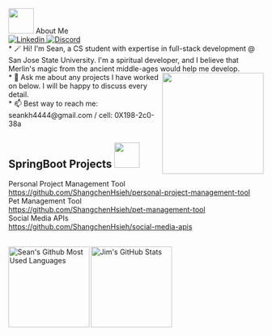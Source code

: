 <base target="_blank">


<img src="https://raw.githubusercontent.com/aemmadi/aemmadi/master/wave.gif" width="50"> 
About Me
<br />
<a href="https://www.linkedin.com/in/shangchen-hsieh-598167222/">
  <img
    alt="Linkedin"
    src="https://img.shields.io/badge/linkedin-0077B5?logo=linkedin&logoColor=white&style=for-the-badge"
  />
</a>
</a>
<a href="https://discordapp.com/users/559745688267653133">
  <img
    alt="Discord"
    src="https://img.shields.io/badge/Discord-7289DA?style=for-the-badge&logo=discord&logoColor=white"
  />
</a>



<br />
* 🪄 Hi! I'm Sean, a CS student with expertise in full-stack development @ San Jose State University. I'm a spiritual developer, and I believe that Merlin's magic from the ancient middle-ages would help me develop. 
<a href="#"><img align='right' src="https://media.tenor.com/nCkvVpIDxPgAAAAC/merlin.gif" width="200" /></a><br />
* 💬 Ask me about any projects I have worked on below. I will be happy to discuss every detail.
<br /> 
* 📫 Best way to reach me: seankh4444@gmail.com / cell: 0X198-2c0-38a 


## SpringBoot Projects <img src="https://media.giphy.com/media/WUlplcMpOCEmTGBtBW/giphy.gif" width="50">

Personal Project Management Tool <br>
https://github.com/ShangchenHsieh/personal-project-management-tool <br>
Pet Management Tool <br >
https://github.com/ShangchenHsieh/pet-management-tool <br>
Social Media APIs <br>
https://github.com/ShangchenHsieh/social-media-apis <br>
<br>





<a href="https://github.com/ShangchenHsieh">
  
<img height=160 align="left" src="https://github-readme-stats.vercel.app/api/top-langs/?username=ShangchenHsieh&layout=compact" alt="Sean's Github Most Used Languages"/>
<img height=160 align="middle" src="https://github-readme-streak-stats.herokuapp.com/?user=shangchenhsieh" alt="Jim's GitHub Stats" title="GitHub Streak"/>

</a>

